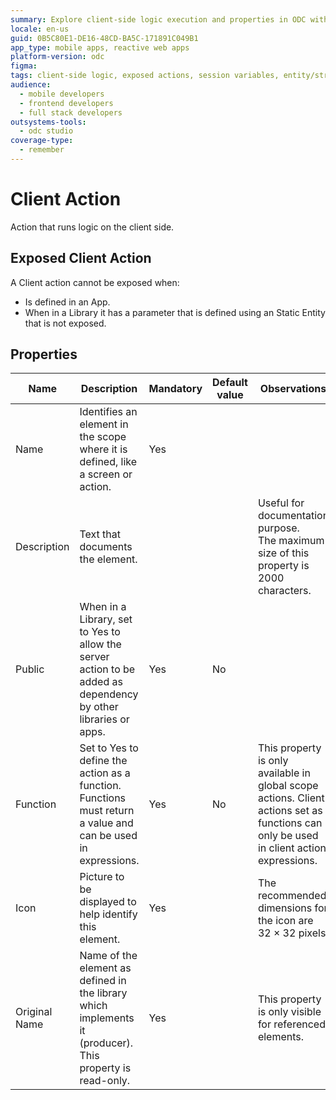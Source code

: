 ```yaml
---
summary: Explore client-side logic execution and properties in ODC with detailed guidelines on exposed client actions and their restrictions.
locale: en-us
guid: 0B5C80E1-DE16-48CD-BA5C-171891C049B1
app_type: mobile apps, reactive web apps
platform-version: odc
figma:
tags: client-side logic, exposed actions, session variables, entity/structure restrictions, action properties
audience:
  - mobile developers
  - frontend developers
  - full stack developers
outsystems-tools:
  - odc studio
coverage-type:
  - remember
---
```


# Client Action

Action that runs logic on the client side.  

## Exposed Client Action

A Client action cannot be exposed when:

* Is defined in an App.
* When in a Library it has a parameter that is defined using an Static Entity that is not exposed.

## Properties

<table markdown="1">
<thead>
<tr>
<th>Name</th>
<th>Description</th>
<th>Mandatory</th>
<th>Default value</th>
<th>Observations</th>
</tr>
</thead>
<tbody>
<tr>
<td title="Name">Name</td>
<td>Identifies an element in the scope where it is defined, like a screen or action.</td>
<td>Yes</td>
<td></td>
<td></td>
</tr>
<tr>
<td title="Description">Description</td>
<td>Text that documents the element.</td>
<td></td>
<td></td>
<td>Useful for documentation purpose.<br/>The maximum size of this property is 2000 characters.</td>
</tr>
<tr>
<td title="Public">Public</td>
<td>When in a Library, set to Yes to allow the server action to be added as dependency by other libraries or apps.</td>
<td>Yes</td>
<td>No</td>
<td></td>
</tr>
<tr>
<td title="Function">Function</td>
<td>Set to Yes to define the action as a function. Functions must return a value and can be used in expressions.</td>
<td>Yes</td>
<td>No</td>
<td>This property is only available in global scope actions. Client actions set as functions can only be used in client action expressions.</td>
</tr>
<tr>
<td title="Icon">Icon</td>
<td>Picture to be displayed to help identify this element.</td>
<td>Yes</td>
<td></td>
<td>The recommended dimensions for the icon are 32 &#215; 32 pixels.</td>
</tr>
<tr>
<td title="Original Name">Original Name</td>
<td>Name of the element as defined in the library which implements it (producer). This property is read-only.</td>
<td>Yes</td>
<td></td>
<td>This property is only visible for referenced elements.</td>
</tr>
</tbody>
</table>

